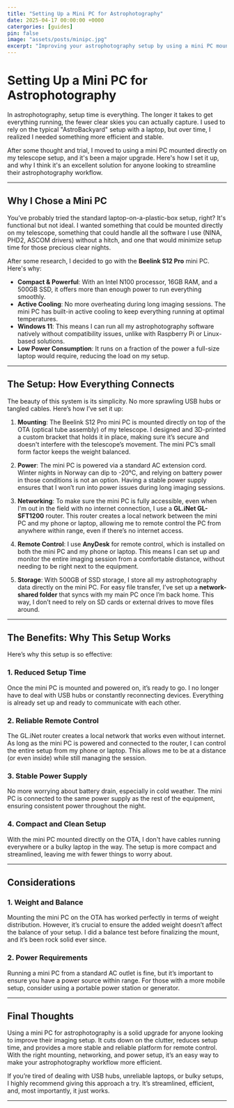 ```yaml
---
title: "Setting Up a Mini PC for Astrophotography"
date: 2025-04-17 00:00:00 +0000
catergories: [guides]
pin: false
image: "assets/posts/minipc.jpg"
excerpt: "Improving your astrophotography setup by using a mini PC mounted directly on your telescope."
---
```


# Setting Up a Mini PC for Astrophotography

In astrophotography, setup time is everything. The longer it takes to get everything running, the fewer clear skies you can actually capture. I used to rely on the typical "AstroBackyard" setup with a laptop, but over time, I realized I needed something more efficient and stable. 

After some thought and trial, I moved to using a mini PC mounted directly on my telescope setup, and it's been a major upgrade. Here's how I set it up, and why I think it's an excellent solution for anyone looking to streamline their astrophotography workflow.

---

## Why I Chose a Mini PC

You’ve probably tried the standard laptop-on-a-plastic-box setup, right? It's functional but not ideal. I wanted something that could be mounted directly on my telescope, something that could handle all the software I use (NINA, PHD2, ASCOM drivers) without a hitch, and one that would minimize setup time for those precious clear nights.

After some research, I decided to go with the **Beelink S12 Pro** mini PC. Here's why:

- **Compact & Powerful**: With an Intel N100 processor, 16GB RAM, and a 500GB SSD, it offers more than enough power to run everything smoothly.
- **Active Cooling**: No more overheating during long imaging sessions. The mini PC has built-in active cooling to keep everything running at optimal temperatures.
- **Windows 11**: This means I can run all my astrophotography software natively without compatibility issues, unlike with Raspberry Pi or Linux-based solutions.
- **Low Power Consumption**: It runs on a fraction of the power a full-size laptop would require, reducing the load on my setup.

---

## The Setup: How Everything Connects

The beauty of this system is its simplicity. No more sprawling USB hubs or tangled cables. Here’s how I’ve set it up:

1. **Mounting**: The Beelink S12 Pro mini PC is mounted directly on top of the OTA (optical tube assembly) of my telescope. I designed and 3D-printed a custom bracket that holds it in place, making sure it’s secure and doesn't interfere with the telescope’s movement. The mini PC’s small form factor keeps the weight balanced.

2. **Power**: The mini PC is powered via a standard AC extension cord. Winter nights in Norway can dip to -20°C, and relying on battery power in those conditions is not an option. Having a stable power supply ensures that I won’t run into power issues during long imaging sessions.

3. **Networking**: To make sure the mini PC is fully accessible, even when I'm out in the field with no internet connection, I use a **GL.iNet GL-SFT1200** router. This router creates a local network between the mini PC and my phone or laptop, allowing me to remote control the PC from anywhere within range, even if there’s no internet access.

4. **Remote Control**: I use **AnyDesk** for remote control, which is installed on both the mini PC and my phone or laptop. This means I can set up and monitor the entire imaging session from a comfortable distance, without needing to be right next to the equipment.

5. **Storage**: With 500GB of SSD storage, I store all my astrophotography data directly on the mini PC. For easy file transfer, I’ve set up a **network-shared folder** that syncs with my main PC once I’m back home. This way, I don’t need to rely on SD cards or external drives to move files around.

---

## The Benefits: Why This Setup Works

Here’s why this setup is so effective:

### 1. **Reduced Setup Time**
   Once the mini PC is mounted and powered on, it’s ready to go. I no longer have to deal with USB hubs or constantly reconnecting devices. Everything is already set up and ready to communicate with each other.

### 2. **Reliable Remote Control**
   The GL.iNet router creates a local network that works even without internet. As long as the mini PC is powered and connected to the router, I can control the entire setup from my phone or laptop. This allows me to be at a distance (or even inside) while still managing the session.

### 3. **Stable Power Supply**
   No more worrying about battery drain, especially in cold weather. The mini PC is connected to the same power supply as the rest of the equipment, ensuring consistent power throughout the night.

### 4. **Compact and Clean Setup**
   With the mini PC mounted directly on the OTA, I don't have cables running everywhere or a bulky laptop in the way. The setup is more compact and streamlined, leaving me with fewer things to worry about.

---

## Considerations

### 1. **Weight and Balance**
   Mounting the mini PC on the OTA has worked perfectly in terms of weight distribution. However, it’s crucial to ensure the added weight doesn’t affect the balance of your setup. I did a balance test before finalizing the mount, and it’s been rock solid ever since.

### 2. **Power Requirements**
   Running a mini PC from a standard AC outlet is fine, but it’s important to ensure you have a power source within range. For those with a more mobile setup, consider using a portable power station or generator.

---

## Final Thoughts

Using a mini PC for astrophotography is a solid upgrade for anyone looking to improve their imaging setup. It cuts down on the clutter, reduces setup time, and provides a more stable and reliable platform for remote control. With the right mounting, networking, and power setup, it’s an easy way to make your astrophotography workflow more efficient.

If you’re tired of dealing with USB hubs, unreliable laptops, or bulky setups, I highly recommend giving this approach a try. It’s streamlined, efficient, and, most importantly, it just works.

---